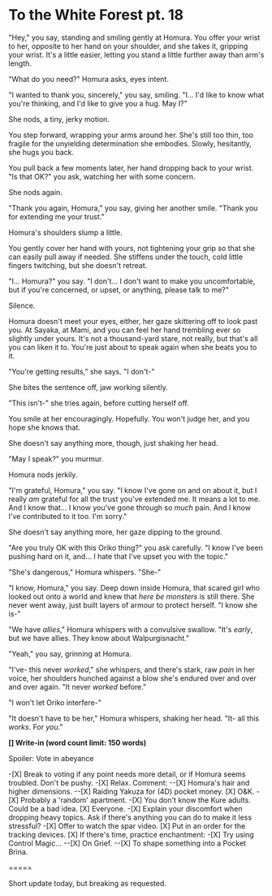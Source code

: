 # To the White Forest pt. 18

"Hey," you say, standing and smiling gently at Homura. You offer your wrist to her, opposite to her hand on your shoulder, and she takes it, gripping your wrist. It's a little easier, letting you stand a little further away than arm's length.

"What do you need?" Homura asks, eyes intent.

"I wanted to thank you, sincerely," you say, smiling. "I... I'd like to know what you're thinking, and I'd like to give you a hug. May I?"

She nods, a tiny, jerky motion.

You step forward, wrapping your arms around her. She's still too thin, too fragile for the unyielding determination she embodies. Slowly, hesitantly, she hugs you back.

You pull back a few moments later, her hand dropping back to your wrist. "Is that OK?" you ask, watching her with some concern.

She nods again.

"Thank you again, Homura," you say, giving her another smile. "Thank you for extending me your trust."

Homura's shoulders slump a little.

You gently cover her hand with yours, not tightening your grip so that she can easily pull away if needed. She stiffens under the touch, cold little fingers twitching, but she doesn't retreat.

"I... Homura?" you say. "I don't... I don't want to make you uncomfortable, but if you're concerned, or upset, or anything, please talk to me?"

Silence.

Homura doesn't meet your eyes, either, her gaze skittering off to look past you. At Sayaka, at Mami, and you can feel her hand trembling ever so slightly under yours. It's not a thousand-yard stare, not really, but that's all you can liken it to. You're just about to speak again when she beats you to it.

"You're getting results," she says. "I don't-"

She bites the sentence off, jaw working silently.

"This isn't-" she tries again, before cutting herself off.

You smile at her encouragingly. Hopefully. You won't judge her, and you hope she knows that.

She doesn't say anything more, though, just shaking her head.

"May I speak?" you murmur.

Homura nods jerkily.

"I'm grateful, Homura," you say. "I know I've gone on and on about it, but I really *am* grateful for all the trust you've extended me. It means a lot to me. And I know that... I know you've gone through so *much* pain. And I know I've contributed to it too. I'm sorry."

She doesn't say anything more, her gaze dipping to the ground.

"Are you truly OK with this Oriko thing?" you ask carefully. "I know I've been pushing hard on it, and... I hate that I've upset you with the topic."

"She's dangerous," Homura whispers. "She-"

"I know, Homura," you say. Deep down inside Homura, that scared girl who looked out onto a world and knew that *here be monsters* is still there. She never went away, just built layers of armour to protect herself. "I know she is-"

"We have *allies*," Homura whispers with a convulsive swallow. "It's *early*, but we have allies. They know about Walpurgisnacht."

"Yeah," you say, grinning at Homura.

"I've- this never *worked*," she whispers, and there's stark, raw *pain* in her voice, her shoulders hunched against a blow she's endured over and over and over again. "It never *worked* before."

"I won't let Oriko interfere-"

"It doesn't have to be her," Homura whispers, shaking her head. "It- all this *works*. For *you*."

**\[] Write-in (word count limit: 150 words)**

Spoiler: Vote in abeyance

\-\[X] Break to voting if any point needs more detail, or if Homura seems troubled. Don't be pushy.
\-\[X] Relax. Comment:
\--\[X] Homura's hair and higher dimensions.
\--\[X] Raiding Yakuza for (4D) pocket money.
\[X] O\&K.
\-\[X] Probably a 'random' apartment.
\-\[X] You don't know the Kure adults. Could be a bad idea.
\[X] Everyone.
\-\[X] Explain your discomfort when dropping heavy topics. Ask if there's anything you can do to make it less stressful?
\-\[X] Offer to watch the spar video.
\[X] Put in an order for the tracking devices.
\[X] If there's time, practice enchantment:
\-\[X] Try using Control Magic...
\--\[X] On Grief.
\--\[X] To shape something into a Pocket Brina.

\=====​

Short update today, but breaking as requested.
